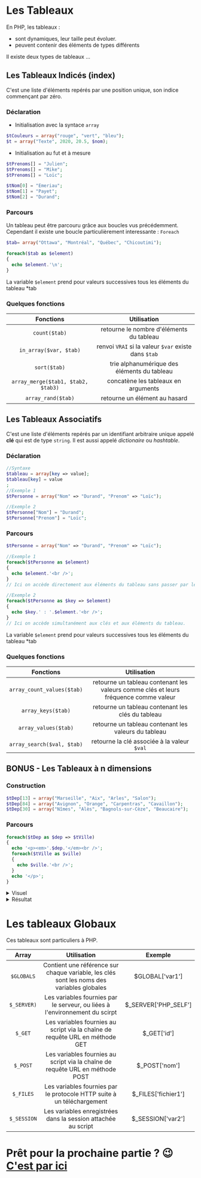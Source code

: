 # Les Tableaux

En PHP, les tableaux : 
- sont dynamiques, leur taille peut évoluer.
- peuvent contenir des éléments de types différents

Il existe deux types de tableaux ...


## Les Tableaux Indicés (index)

C'est une liste d'éléments repérés par une position unique, son indice commençant par zéro.

### Déclaration

- Initialisation avec la syntace `array`

```php
$tCouleurs = array("rouge", "vert", "bleu");
$t = array("Texte", 2020, 20.5, $nom);
```

- Initialisation au fut et à mesure

```php
$tPrenoms[] = "Julien";
$tPrenoms[] = "Mike";
$tPrenoms[] = "Loïc";

$tNom[0] = "Emeriau";
$tNom[1] = "Payet";
$tNom[2] = "Durand";
```

### Parcours

Un tableau peut être parcouru grâce aux boucles vus précédemment.
Cependant il existe une boucle particulièrement interessante : `Foreach`

```php
$tab= array("Ottawa", "Montréal", "Québec", "Chicoutimi");

foreach($tab as $element)
{
  echo $element.'\n';
}
```

La variable `$element` prend pour valeurs successives tous les éléments du tableau *tab

### Quelques fonctions

|             Fonctions              |                     Utilisation                      |
| :--------------------------------: | :--------------------------------------------------: |
|           `count($tab)`            |       retourne le nombre d'éléments du tableau       |
|       `in_array($var, $tab)`       | renvoi `VRAI` si la valeur `$var` existe dans `$tab` |
|            `sort($tab)`            |     trie alphanumérique des éléments du tableau      |
| `array_merge($tab1, $tab2, $tab3)` |         concatène les tableaux en arguments          |
|         `array_rand($tab)`         |            retourne un élément au hasard             |



## Les Tableaux Associatifs

C'est une liste d'éléments repérés par un identifiant arbitraire unique appelé **clé** qui est de type `string`.
Il est aussi appelé _dictionaire_ ou _hashtable_.

### Déclaration

```php
//Syntaxe 
$tableau = array[key => value];
$tableau[key] = value
;
//Exemple 1
$tPersonne = array("Nom" => "Durand", "Prenom" => "Loïc");

//Exemple 2
$tPersonne["Nom"] = "Durand";
$tPersonne["Prenom"] = "Loïc";
```

### Parcours

```php
$tPersonne = array("Nom" => "Durand", "Prenom" => "Loïc");

//Exemple 1
foreach($tPersonne as $element)
{
  echo $element.'<br />';
}
// Ici on accède directement aux éléments du tableau sans passer par les clés.

//Exemple 2
foreach($tPersonne as $key => $element)
{
  echo $key.' : '.$element.'<br />';
}
// Ici on accède simultanément aux clés et aux éléments du tableau.
```

La variable `$element` prend pour valeurs successives tous les éléments du tableau *tab

### Quelques fonctions

|         Fonctions          |                                     Utilisation                                      |
| :------------------------: | :----------------------------------------------------------------------------------: |
| `array_count_values($tab)` | retourne un tableau contenant les valeurs comme clés et leurs fréquence comme valeur |
|     `array_keys($tab)`     |                  retourne un tableau contenant les clés du tableau                   |
|    `array_values($tab)`    |                 retourne un tableau contenant les valeurs du tableau                 |
| `array_search($val, $tab)` |                     retourne la clé associée à la valeur `$val`                      |



## BONUS - Les Tableaux à n dimensions

### Construction

```php
$tDep[13] = array("Marseille", "Aix", "Arles", "Salon");
$tDep[84] = array("Avignon", "Orange", "Carpentras", "Cavaillon");
$tDep[30] = array("Nîmes", "Alès", "Bagnols-sur-Cèze", "Beaucaire");
```

### Parcours

```php
foreach($tDep as $dep => $tVille)
{
  echo '<p><em>'.$dep.'</em><br />';
  foreach($tVille as $ville)
  {
    echo $ville.'<br />';
  }
  echo '</p>';
}
```
<details>
  <summary>Visuel</summary>
  
  ```
  Array
  {
    [13] => Array
      {
        [0] => Marseille
        [1] => Arles
        [2] => Aix
        [3] => Salon
      }

    [84] => Array
      {
        [0] => Avignon
        [1] => Orange
        [2] => Carpentras
        [3] => Cavaillon
      }

    [30] => Array
      {
        [0] => Nîmes
        [1] => Alès
        [2] => Bagnols-sur-Cèze
        [3] => Beaucaire
      }
  }
  ```


  
</details>

<details>
  <summary>Résultat</summary>
  
  |                  |
  | ---------------- |
  | **13**           |
  | Marseille        |
  | Arles            |
  | Aix              |
  | Salon            |
  |                  |
  | **84**           |
  | Avignon          |
  | Orange           |
  | Carpentras       |
  | Cavaillon        |
  |                  |
  | **30**           |
  | Nîmes            |
  | Alès             |
  | Bagnols-sur-Cèze |
  | Beaucaire        |
</details>


# Les tableaux Globaux

Ces tableaux sont particuliers à PHP.

|    Array    |                                        Utilisation                                        |       Exemple        |
| :---------: | :---------------------------------------------------------------------------------------: | :------------------: |
| `$GLOBALS`  | Contient une référence sur chaque variable, les clés sont les noms des variables globales |   $GLOBAL['var1']    |
| `$_SERVER)` |        Les variables fournies par le serveur, ou liées à l'environnement du scirpt        | $_SERVER['PHP_SELF'] |
|   `$_GET`   |       Les variables fournies au script via la chaîne de requête URL en méthode GET        |     $_GET['id']      |
|  `$_POST`   |       Les variables fournies au script via la chaîne de requête URL en méthode POST       |    $_POST['nom']     |
|  `$_FILES`  |          Les variables fournies par le protocole HTTP suite à un téléchargement           | $_FILES['fichier1']  |
| `$_SESSION` |               Les variables enregistrées dans la session attachée au script               |  $_SESSION['var2']   |

# Prêt pour la prochaine partie ? 😉 [C'est par ici](./Functions.md)